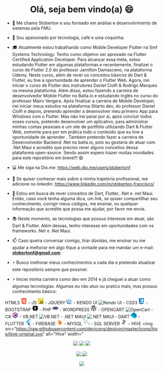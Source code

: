 ### 

<h1 align="center">Olá, seja bem vindo(a) 😄</h1>

- 👋 Me chamo Stoberton e sou formado em análise e desenvolvimento de sistemas pela FMU.

- 🥰 Sou apaixonado por tecnologia, café e uma coquinha.

- 🎓 Atualmente estou trabalhando como Mobile Developer Flutter na Smf Systems Technology. Tenho como objetivo ser aprovado na Flutter Certified Application Developer. Para alcançar essa meta, estou estudando Flutter em algumas plataformas e recentemente, finalizei o curso de Flutter 2.0 do professor Jamilton Damasceno, na plataforma Udemy. Neste curso, além de rever os conceitos básicos do Dart & Flutter, eu tive a oportunidade de aprender o Flutter Web. Agora, irei iniciar o curso de Flutter dos instrutores Daniel Ciolfi & Rodrigo Marques na mesma plataforma. Além disso, estou fazendo a carreira de desenvolvedor Mobile Flutter no Balta.io e estudando Inglês no curso do professor Mairo Vergara. Após finalizar a carreira de Mobile Developer, irei iniciar meus estudos na plataforma Sttarto.dev, do professor Daniel Ciolfi e depois, pretendo aprender a desenvolver meu primeiro App para Windows com o Flutter. Mas não irei parar por ai, após concluir todos esses cursos, pretendo desenvolver um aplicativo, para administrar minhas contas pessoais e um site de portfólio utilizando Dart & Flutter Web, somente para por em prática todo o conteúdo que eu tive a oportunidade de aprender . Também pretendo fazer a carreira de Desenvolvedor Backend .Net no balta.io, pois eu gostaria de atuar com .Net Maui e acredito que preciso rever alguns conceitos dessa plataforma open-source. Sendo assim espero trazer muitas novidades para este repositório em breve!!! 😄 

- 💻  Me siga na Dio.me:
      https://web.dio.me/users/stobertonf

- 🔭  Se quiser conhecer mais sobre a minha trajetória profissional, me adicione no linkedin:
      https://www.linkedin.com/in/stoberton-francisco/

- 💬 Estou em busca de rever conceitos de Dart, Flutter, .Net e .net Maui. Então, caso você tenha alguma dica, um link, se quiser compartilhar seu conhecimento, corrigir meus códigos, me ensinar, ou qualquer informação que acredite que possa me ajudar, por favor me envie.

- 📚 Neste momento, as tecnologias que possuo interesse em atuar, são Dart & Flutter. Além dessas, tenho interesse em oportunidades com os frameworks .Net e .Net Maui.


- 📫 Caso queira conversar comigo, tirar dúvidas, me ensinar ou me ajudar a melhorar em algo fique a vontade para me mandar um e-mail: **stobertonf@gmail.com**

- ⚡ Busco melhorar meus conhecimentos a cada dia e pretendo atualizar este repositório sempre que possível.

- ⚡ Iniciei minha carreira como dev em 2014 e já cheguei a atuar como algumas tecnologias. Algumas eu não atuo ou pratico mais, mas possuo conhecimento básico:

      
HTML5 <img src="https://raw.githubusercontent.com/devicons/devicon/master/icons/html5/html5-original.svg" alt="HTML5" width="20" height="20"> -
JS <img src="https://raw.githubusercontent.com/devicons/devicon/master/icons/javascript/javascript-original.svg" alt="JavaScript" width="20" height="20"> -
JQUERY <img src="https://raw.githubusercontent.com/devicons/devicon/master/icons/jquery/jquery-original.svg" alt="jQuery" width="20" height="20"> -
KENDO UI <img src="https://raw.githubusercontent.com/devicons/devicon/master/icons/kendo/kendo-original.svg" alt="Kendo UI" width="20" height="20"> -
CSS3 <img src="https://raw.githubusercontent.com/devicons/devicon/master/icons/css3/css3-original.svg" alt="CSS3" width="20" height="20"> -
BOOTSTRAP <img src="https://raw.githubusercontent.com/devicons/devicon/master/icons/bootstrap/bootstrap-plain.svg" alt="Bootstrap" width="20" height="20"> -
PHP <img src="https://raw.githubusercontent.com/devicons/devicon/master/icons/php/php-original.svg" alt="PHP" width="20" height="20"> -
WORDPRESS <img src="https://raw.githubusercontent.com/devicons/devicon/master/icons/wordpress/wordpress-plain.svg" alt="WordPress" width="20" height="20"> -
OPENCART <img src="https://raw.githubusercontent.com/devicons/devicon/master/icons/opencart/opencart-original.svg" alt="OpenCart" width="20" height="20"> -
C# <img src="https://raw.githubusercontent.com/devicons/devicon/master/icons/csharp/csharp-original.svg" alt="C#" width="20" height="20"> -
VB.NET <img src="https://raw.githubusercontent.com/devicons/devicon/master/icons/vbnet/vbnet-original.svg" alt="VB.NET" width="20" height="20"> -
.NET MAUI <img src="https://raw.githubusercontent.com/devicons/devicon/master/icons/maui/maui-original.svg" alt=".NET MAUI" width="20" height="20"> -
DART <img src="https://raw.githubusercontent.com/devicons/devicon/master/icons/dart/dart-original.svg" alt="Dart" width="20" height="20"> -
FLUTTER <img src="https://raw.githubusercontent.com/devicons/devicon/master/icons/flutter/flutter-original.svg" alt="Flutter" width="20" height="20"> -
FIREBASE <img src="https://raw.githubusercontent.com/devicons/devicon/master/icons/firebase/firebase-plain.svg" alt="Firebase" width="20" height="20"> -
MYSQL <img src="https://raw.githubusercontent.com/devicons/devicon/master/icons/mysql/mysql-original.svg" alt="MySQL" width="20" height="20"> -
SQL SERVER <img src="https://raw.githubusercontent.com/devicons/devicon/master/icons/microsoftsqlserver/microsoftsqlserver-plain.svg" alt="SQL Server" width="20" height="20"> -
HIVE <img src="https://raw.githubusercontent.com/devicons/devicon/master/icons/hive/hive-original.svg" alt="Hive" width="


<p align="center">
  <a href="mailto:stobertonf@gmail.com" alt="Gmail">
  <img src="https://img.shields.io/badge/-Gmail-FF0000?style=flat-square&labelColor=FF0000&logo=gmail&logoColor=white&link=stobertonf@gmail.com" /></a>

  <a href="https://www.linkedin.com/in/stoberton-francisco/" alt="Linkedin">
  <img src="https://img.shields.io/badge/-Linkedin-0e76a8?style=flat-square&logo=Linkedin&logoColor=white&link=https://www.linkedin.com/in/stoberton-francisco/" /></a>

  <a href="http://api.whatsapp.com/send?1=pt_BR&phone=5511994223176" alt="WhatsApp">
  <img src="https://img.shields.io/badge/-WhatsApp-25d366?style=flat-square&labelColor=25d366&logo=whatsapp&logoColor=white&link=http://api.whatsapp.com/send?1=pt_BR&phone=5511994223176"/></a>

</p>

<p align="center">
  <a href="https://github.com/stobertonf">
    <img
      align="center"
      height="150em"
      src="https://github-readme-stats.vercel.app/api?username=stobertonf&show_icons=true&include_all_commits=true&count_private=true&theme=tokyonight"
    />
  </a>
  <a href="https://github.com/stobertonf">
    <img
      align="center"
      height="150em"
      src="https://github-readme-stats.vercel.app/api/top-langs/?username=stobertonf&show_icons=true&include_all_commits=true&count_private=true&layout=compact&theme=tokyonight"
    />
  </a>
</p>


<p align="center">
  <a href="https://github.com/stobertonf">
    <img
      align="center"
      src="https://github-profile-trophy.vercel.app/?username=stobertonf&theme=onedark&no-frame=true&row=1&&margin-w=20&no-bg=true"
    />
  </a>
</a>
</p>


